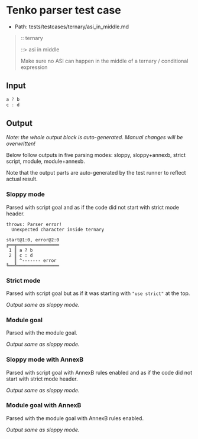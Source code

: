 # Tenko parser test case

- Path: tests/testcases/ternary/asi_in_middle.md

> :: ternary
>
> ::> asi in middle
>
> Make sure no ASI can happen in the middle of a ternary / conditional expression

## Input

`````js
a ? b
c : d
`````

## Output

_Note: the whole output block is auto-generated. Manual changes will be overwritten!_

Below follow outputs in five parsing modes: sloppy, sloppy+annexb, strict script, module, module+annexb.

Note that the output parts are auto-generated by the test runner to reflect actual result.

### Sloppy mode

Parsed with script goal and as if the code did not start with strict mode header.

`````
throws: Parser error!
  Unexpected character inside ternary

start@1:0, error@2:0
╔══╦════════════════
 1 ║ a ? b
 2 ║ c : d
   ║ ^------- error
╚══╩════════════════

`````

### Strict mode

Parsed with script goal but as if it was starting with `"use strict"` at the top.

_Output same as sloppy mode._

### Module goal

Parsed with the module goal.

_Output same as sloppy mode._

### Sloppy mode with AnnexB

Parsed with script goal with AnnexB rules enabled and as if the code did not start with strict mode header.

_Output same as sloppy mode._

### Module goal with AnnexB

Parsed with the module goal with AnnexB rules enabled.

_Output same as sloppy mode._
